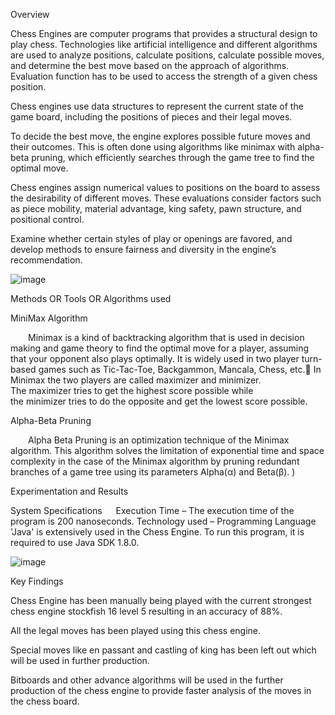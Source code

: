 Overview 

Chess Engines are computer programs that provides a structural design to play chess. Technologies like artificial intelligence and different algorithms are used to analyze positions, calculate positions, calculate possible moves, and determine the best move based on the approach of algorithms. Evaluation function has to be used to access the strength of a given chess position. 

Chess engines use data structures to represent the current state of the game board, including the positions of pieces and their legal moves.

To decide the best move, the engine explores possible future moves and their outcomes. This is often done using algorithms like minimax with alpha-beta pruning, which efficiently searches through the game tree to find the optimal move.

Chess engines assign numerical values to positions on the board to assess the desirability of different moves. These evaluations consider factors such as piece mobility, material advantage, king safety, pawn structure, and positional control.

Examine whether certain styles of play or openings are favored, and develop methods to ensure fairness and diversity in the engine’s recommendation.


![image](https://github.com/whitehatmaou/Chess-Engine/assets/126908141/748b6b30-eb2f-4a25-b420-e73e5c6fd333)


Methods OR Tools OR Algorithms used


MiniMax Algorithm

  Minimax is a kind of backtracking algorithm that is used in decision making and game theory to find the optimal move for a player, assuming that your opponent also plays optimally. It is widely used in two player turn-based games such as Tic-Tac-Toe, Backgammon, Mancala, Chess, etc.
In Minimax the two players are called maximizer and minimizer. The maximizer tries to get the highest score possible while the minimizer tries to do the opposite and get the lowest score possible.


Alpha-Beta Pruning

  Alpha Beta Pruning is an optimization technique of the Minimax algorithm. This algorithm solves the limitation of exponential time and space complexity in the case of the Minimax algorithm by pruning redundant branches of a game tree using its parameters Alpha(α) and Beta(β).
)

Experimentation and Results

System Specifications
 	Execution Time – The execution time of the program is 200 				  nanoseconds.
	Technology used – Programming Language 'Java' is extensively 			        used in the Chess Engine. To run this program, 			        it is required to use Java SDK 1.8.0.


![image](https://github.com/whitehatmaou/Chess-Engine/assets/126908141/6c612312-10c6-44dc-972f-5081b2b4a637)

Key Findings

Chess Engine has been manually being played with the current strongest chess engine stockfish 16 level 5 resulting in an accuracy of 88%.

All the legal moves has been played using this chess engine.

Special moves like en passant and castling of king has been left out which will be used in further production.

Bitboards and other advance algorithms will be used in the further production of the chess engine to provide faster analysis of the moves in the chess board.


